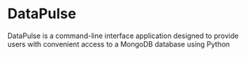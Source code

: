 # DataPulse
DataPulse is a command-line interface application designed to provide users with convenient access to a MongoDB database using Python
